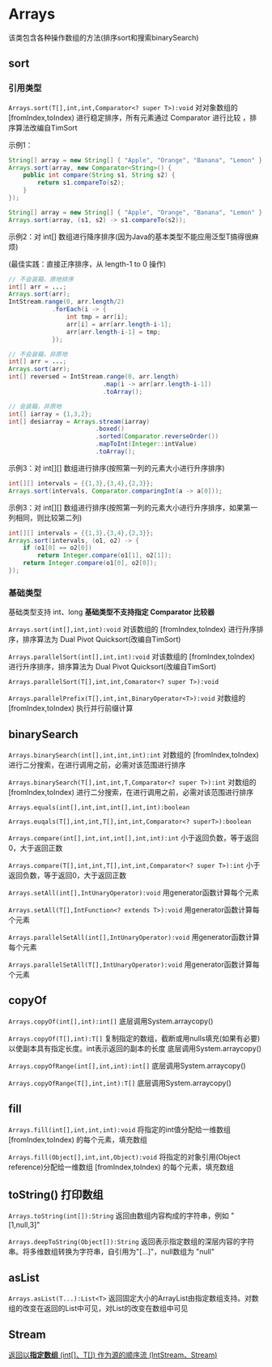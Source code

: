 # Arrays

该类包含各种操作数组的方法(排序sort和搜索binarySearch)



## sort

### 引用类型

`Arrays.sort(T[],int,int,Comparator<? super T>):void` 对对象数组的 [fromIndex,toIndex) 进行稳定排序，所有元素通过 Comparator 进行比较 ，排序算法改编自TimSort

示例1：

```java
String[] array = new String[] { "Apple", "Orange", "Banana", "Lemon" };
Arrays.sort(array, new Comparator<String>() {
    public int compare(String s1, String s2) {
        return s1.compareTo(s2);
    }
});
```

```java
String[] array = new String[] { "Apple", "Orange", "Banana", "Lemon" };
Arrays.sort(array, (s1, s2) -> s1.compareTo(s2));
```

示例2：对 int[] 数组进行降序排序(因为Java的基本类型不能应用泛型T搞得很麻烦)

(最佳实践：直接正序排序，从 length-1 to 0 操作)

```java
// 不会装箱，原地排序
int[] arr = ...;
Arrays.sort(arr);
IntStream.range(0, arr.length/2)
    		.forEach(i -> {
            	int tmp = arr[i];
                arr[i] = arr[arr.length-i-1];
                arr[arr.length-i-1] = tmp;
            });
```

```java
// 不会装箱，非原地
int[] arr = ...;
Arrays.sort(arr);
int[] reversed = IntStream.range(0, arr.length)
                          .map(i -> arr[arr.length-i-1])
                          .toArray();
```

```java
// 会装箱，非原地
int[] iarray = {1,3,2};
int[] desiarray = Arrays.stream(iarray)
                        .boxed()
                        .sorted(Comparator.reverseOrder())
                        .mapToInt(Integer::intValue)
                        .toArray();
```

示例3：对 int\[]\[] 数组进行排序(按照第一列的元素大小进行升序排序)

```java
int[][] intervals = {{1,3},{3,4},{2,3}};
Arrays.sort(intervals, Comparator.comparingInt(a -> a[0]));
```

示例3：对 int\[]\[] 数组进行排序(按照第一列的元素大小进行升序排序，如果第一列相同，则比较第二列)

```java
int[][] intervals = {{1,3},{3,4},{2,3}};
Arrays.sort(intervals, (o1, o2) -> {
    if (o1[0] == o2[0])
        return Integer.compare(o1[1], o2[1]);
    return Integer.compare(o1[0], o2[0]);
});
```



### 基础类型

基础类型支持 int、long
**基础类型不支持指定 Comparator 比较器**

`Arrays.sort(int[],int,int):void` 对该数组的 [fromIndex,toIndex) 进行升序排序，排序算法为 Dual Pivot Quicksort(改编自TimSort)



`Arrays.parallelSort(int[],int,int):void` 对该数组的 [fromIndex,toIndex) 进行升序排序，排序算法为 Dual Pivot Quicksort(改编自TimSort)

`Arrays.parallelSort(T[],int,int,Comarator<? super T>):void`



`Arrays.parallelPrefix(T[],int,int,BinaryOperator<T>):void` 对数组的 [fromIndex,toIndex) 执行并行前缀计算



## binarySearch

`Arrays.binarySearch(int[],int,int,int):int` 对数组的 [fromIndex,toIndex) 进行二分搜索，在进行调用之前，必需对该范围进行排序

`Arrays.binarySearch(T[],int,int,T,Comparator<? super T>):int` 对数组的 [fromIndex,toIndex) 进行二分搜索，在进行调用之前，必需对该范围进行排序



`Arrays.equals(int[],int,int,int[],int,int):boolean` 

`Arrays.euqals(T[],int,int,T[],int,int,Comparator<? superT>):boolean`



`Arrays.compare(int[],int,int,int[],int,int):int` 小于返回负数，等于返回0，大于返回正数

`Arrays.compare(T[],int,int,T[],int,int,Comparator<? super T>):int` 小于返回负数，等于返回0，大于返回正数



`Arrays.setAll(int[],IntUnaryOperator):void` 用generator函数计算每个元素

`Arrays.setAll(T[],IntFunction<? extends T>):void` 用generator函数计算每个元素



`Arrays.parallelSetAll(int[],IntUnaryOperator):void` 用generator函数计算每个元素

`Arrays.parallelSetAll(T[],IntUnaryOperator):void` 用generator函数计算每个元素



## copyOf

`Arrays.copyOf(int[],int):int[]` 底层调用System.arraycopy()

`Arrays.copyOf(T[],int):T[]` 复制指定的数组，截断或用nulls填充(如果有必要)以使副本具有指定长度。int表示返回的副本的长度
底层调用System.arraycopy()

`Arrays.copyOfRange(int[],int,int):int[]` 底层调用System.arraycopy()

`Arrays.copyOfRange(T[],int,int):T[]` 底层调用System.arraycopy()



## fill

`Arrays.fill(int[],int,int,int):void` 将指定的int值分配给一维数组 [fromIndex,toIndex) 的每个元素，填充数组

`Arrays.fill(Object[],int,int,Object):void` 将指定的对象引用(Object reference)分配给一维数组 [fromIndex,toIndex) 的每个元素，填充数组



## toString() 打印数组

`Arrays.toString(int[]):String` 返回由数组内容构成的字符串，例如 "[1,null,3]"

`Arrays.deepToString(Object[]):String` 返回表示指定数组的深层内容的字符串。将多维数组转换为字符串，自引用为"[...]"，null数组为 "null"



## asList

`Arrays.asList(T...):List<T>` 返回固定大小的ArrayList由指定数组支持。对数组的改变在返回的List中可见，对List的改变在数组中可见



## Stream

[返回以**指定数组** (int[]、T[]) 作为源的顺序流 (IntStream、Stream<T>)](./Stream.md#Arrays)

